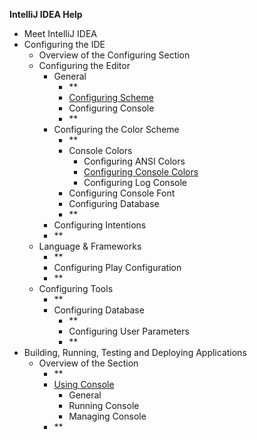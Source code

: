 
**IntelliJ IDEA Help**

 - Meet IntelliJ IDEA
 - Configuring the IDE
	 - Overview of the Configuring Section 
	 - Configuring the Editor 
		 - General
			 - **
			 - [Configuring Scheme](Scheme.md)
			 - Configuring Console
			 - **
		 - Configuring the Color Scheme
			 - **
			 - Console Colors
				 - Configuring ANSI Colors
				 - [Configuring Console Colors](ConsoleColor.md)
				 - Configuring Log Console
			 - Configuring Console Font
			- Configuring Database
			- **
		- Configuring Intentions
		- **
	- Language & Frameworks
		- **
		- Configuring Play Configuration
		- **
	- Configuring Tools   
		- **
		- Configuring Database
			- **
			- Configuring User Parameters
			- **
- Building, Running, Testing and Deploying Applications
	- Overview of the Section
		- **
		- [Using Console](OverViewConsole.md)
			- General
			- Running Console
			- Managing Console
		- **
